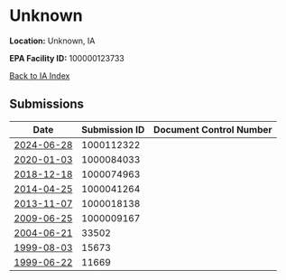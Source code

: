# Unknown

**Location:** Unknown, IA

**EPA Facility ID:** 100000123733

[Back to IA Index](../../index.md)

## Submissions

| Date | Submission ID | Document Control Number |
|------|--------------|-------------------------|
| [2024-06-28](submissions/1000112322.md) | 1000112322 |  |
| [2020-01-03](submissions/1000084033.md) | 1000084033 |  |
| [2018-12-18](submissions/1000074963.md) | 1000074963 |  |
| [2014-04-25](submissions/1000041264.md) | 1000041264 |  |
| [2013-11-07](submissions/1000018138.md) | 1000018138 |  |
| [2009-06-25](submissions/1000009167.md) | 1000009167 |  |
| [2004-06-21](submissions/33502.md) | 33502 |  |
| [1999-08-03](submissions/15673.md) | 15673 |  |
| [1999-06-22](submissions/11669.md) | 11669 |  |
